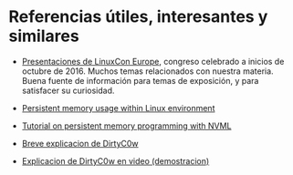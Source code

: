 # Referencias útiles, interesantes y similares

- [Presentaciones de LinuxCon Europe](http://events.linuxfoundation.org/events/linuxcon-europe/program/slides),
  congreso celebrado a inicios de octubre de 2016. Muchos temas
  relacionados con nuestra materia. Buena fuente de información para
  temas de exposición, y para satisfacer su curiosidad.

- [Persistent memory usage within Linux environment](https://events.linuxfoundation.org/sites/events/files/slides/LinuxCon_16_PersistentMemoryInLinux_0.pdf)

- [Tutorial on persistent memory programming with NVML](https://events.linuxfoundation.org/sites/events/files/slides/LinuxCon2016_workshop.pdf)

- [Breve explicacion de DirtyC0w](http://www.sectorx.com.ar/dirtyc0w-una-condicion-carrera-desde-11-anos-permite-hacerse-root/)

- [Explicacion de DirtyC0w en video (demostracion)](https://www.youtube.com/watch?v=kEsshExn7aE)
